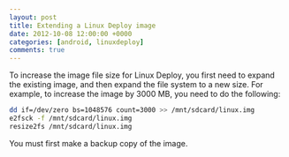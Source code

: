 ```yaml
---
layout: post
title: Extending a Linux Deploy image
date: 2012-10-08 12:00:00 +0000
categories: [android, linuxdeploy]
comments: true
---
```


To increase the image file size for Linux Deploy, you first need to expand the existing image, and then expand the file system to a new size. For example, to increase the image by 3000 MB, you need to do the following:

```sh
dd if=/dev/zero bs=1048576 count=3000 >> /mnt/sdcard/linux.img
e2fsck -f /mnt/sdcard/linux.img
resize2fs /mnt/sdcard/linux.img
```

You must first make a backup copy of the image.

